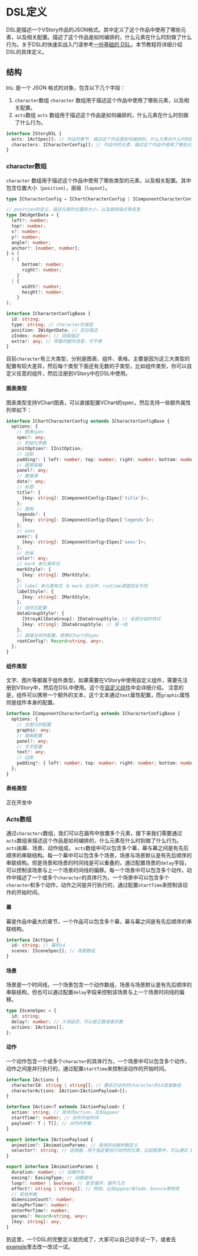 # DSL定义

DSL是描述一个VStory作品的JSON格式。其中定义了这个作品中使用了哪些元素，以及相关配置。描述了这个作品是如何编排的，什么元素在什么时刻做了什么行为。关于DSL的快速实战入门请参考[一份基础的 DSL](../Basic/A_Basic_DSL)。本节教程将详细介绍DSL的具体定义。

## 结构
`DSL` 是一个 JSON 格式的对象，包含以下几个字段：
1. `character`数组
  `character` 数组用于描述这个作品中使用了哪些元素，以及相关配置。
2. `acts`数组
  `acts` 数组用于描述这个作品是如何编排的，什么元素在什么时刻做了什么行为。

```ts
interface IStoryDSL {
  acts: IActSpec[]; // 作品的章节，描述这个作品是如何编排的，什么元素在什么时刻做了什么行为。
  characters: ICharacterConfig[]; // 作品中的元素，描述这个作品中使用了哪些元素，以及相关配置。
}
```

### character数组
`character` 数组用于描述这个作品中使用了哪些类型的元素，以及相关配置。其中包含位置大小（`position`），层级（`layout`）。

```ts
type ICharacterConfig = IChartCharacterConfig | IComponentCharacterConfig;

// position的定义，描述元素的位置和大小，以及旋转锚点等信息
type IWidgetData = {
  left?: number;
  top?: number;
  x?: number;
  y?: number;
  angle?: number;
  anchor?: [number, number];
} & (
  | {
      bottom?: number;
      right?: number;
    }
  | {
      width?: number;
      height?: number;
    }
);

interface ICharacterConfigBase {
  id: string;
  type: string; // character的类型
  position: IWidgetData; // 定位描述
  zIndex: number; // 层级描述
  extra?: any; // 带着的额外信息，可不填
}
```

目前`character`有三大类型，分别是图表、组件、表格。主要是因为这三大类型的配置有较大差异，然后每个类型下面还有无数的子类型，比如组件类型，你可以自定义任意的组件，然后注册到VStory中在DSL中使用。

#### 图表类型

图表类型支持VChart图表，可以直接配置VChart的spec，然后支持一些额外属性列举如下：
```ts
interface IChartCharacterConfig extends ICharacterConfigBase {
  options: {
    // 图表spec
    spec?: any;
    // 初始化参数
    initOption?: IInitOption;
    // 边距
    padding?: { left: number; top: number; right: number; bottom: number };
    // 图表容器
    panel?: any;
    // 数据源
    data?: any;
    // 标题
    title?: {
      [key: string]: IComponentConfig<ISpec['title']>;
    };
    // 图例
    legends?: {
      [key: string]: IComponentConfig<ISpec['legends']>;
    };
    // axes
    axes?: {
      [key: string]: IComponentConfig<ISpec['axes']>;
    };
    // 色板
    color?: any;
    // mark 单元素样式
    markStyle?: {
      [key: string]: IMarkStyle;
    };
    // label 单元素样式 与 mark 区分开，runtime逻辑完全不同
    labelStyle?: {
      [key: string]: IMarkStyle;
    };
    // 组样式配置
    dataGroupStyle?: {
      [StroyAllDataGroup]: IDataGroupStyle; // 全部分组的样式
      [key: string]: IDataGroupStyle; // 某一组
    };
    // 直接合并的配置，使用VChart的spec
    rootConfig?: Record<string, any>;
  };
}
```
#### 组件类型

文字、图片等都属于组件类型，如果需要在VStory中使用自定义组件，需要先注册到VStory中，然后在DSL中使用。这个在[自定义组件](./Custom_Component)中会详细介绍。
注意的是，组件可以携带一个额外的文本，这个文本通过`text`属性配置，而`graphic`属性则是组件本身的配置。
```ts
interface IComponentCharacterConfig extends ICharacterConfigBase {
  options: {
    // 主图元的配置
    graphic: any;
    // 面板配置
    panel?: any;
    // 文字配置
    text?: any;
    // 边距
    padding?: { left: number; top: number; right: number; bottom: number };
  };
}
```
#### 表格类型
正在开发中

### Acts数组
通过`characters`数组，我们可以在画布中放置多个元素，接下来我们需要通过`acts`数组来描述这个作品是如何编排的，什么元素在什么时刻做了什么行为。`acts`由幕、场景、动作组成。
`acts`数组中可以包含多个幕，幕与幕之间是有先后顺序的串联结构。每一个幕中可以包含多个场景，场景与场景默认是有先后顺序的串联结构。但是场景和场景的时间线是可以重叠的，通过配置场景的`delay`字段，可以控制该场景与上一个场景时间线的偏移。每一个场景中可以包含多个动作，动作中描述了一个或多个`character`的具体行为，一个场景中可以包含多个`character`和多个动作，动作之间是并行执行的，通过配置`startTime`来控制该动作的开始时间。

#### 幕
幕是作品中最大的章节，一个作品可以包含多个幕，幕与幕之间是有先后顺序的串联结构。
```ts
interface IActSpec {
  id: string; // 幕的id
  scenes: ISceneSpec[]; // 场景数组
}
```
#### 场景
场景是一个时间线，一个场景包含一个动作数组，场景与场景默认是有先后顺序的串联结构，但也可以通过配置`delay`字段来控制该场景与上一个场景时间线的偏移。
```ts
type ISceneSpec = {
  id: string;
  delay?: number; // 入场延迟，可以是正数或者负数
  actions: IActions[];
};
```
#### 动作
一个动作包含一个或多个`character`的具体行为，一个场景中可以包含多个动作，动作之间是并行执行的，通过配置`startTime`来控制该动作的开始时间。
```ts
interface IActions {
  characterId: string | string[]; // 要执行动作的character的id或者数组
  characterActions: IAction<IActionPayload>[];
}

interface IAction<T extends IActionPayload> {
  action: string; // 具体的action，比如appear
  startTime?: number; // 动作开始时间
  payload?: T | T[]; // 动作的参数
}

export interface IActionPayload {
  animation?: IAnimationParams; // 具体的动画参数定义
  selector?: string; // 选择器，用于指定要执行动作的元素，比如图表中，可以通过 bar 选择到柱子
}

export interface IAnimationParams {
  duration: number; // 动画时长
  easing?: EasingType; // 动画曲线
  loop?: number | boolean; // 是否循环，循环几次
  effect?: string | string[]; // 特效，比如appear有fade、bounce等特效
  // 其他参数
  dimensionCount?: number;
  delayPerTime?: number;
  enterPerTime?: number;
  params?: Record<string, any>;
  [key: string]: any;
}
```

到这里，一个DSL的完整定义就完成了，大家可以自己动手试一下，或者去[example](/vstory/example)里去改一改试一试。
